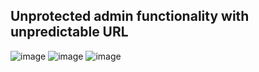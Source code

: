 ## Unprotected admin functionality with unpredictable URL  
![image](https://user-images.githubusercontent.com/22276823/124278187-25af5600-db70-11eb-8327-9a2dcfb43d91.png)
![image](https://user-images.githubusercontent.com/22276823/124278676-c0a83000-db70-11eb-8d91-c8286fc5c047.png)
![image](https://user-images.githubusercontent.com/22276823/124278588-a40bf800-db70-11eb-98e1-877126b86a87.png)

